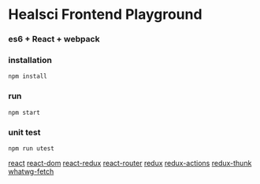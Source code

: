 # Healsci Frontend Playground
### es6 + React + webpack

### installation
```npm install```

### run
```npm start```

### unit test
```npm run utest```

[react](https://facebook.github.io/react/tutorial/tutorial.html)
[react-dom](https://github.com/facebook/react/tree/master/packages/react-dom)
[react-redux](https://github.com/reactjs/react-redux)
[react-router](https://github.com/ReactTraining/react-router)
[redux](http://redux.js.org/docs/)
[redux-actions](https://github.com/acdlite/redux-actions)
[redux-thunk](https://github.com/gaearon/redux-thunk)
[whatwg-fetch](https://github.com/fis-components/whatwg-fetch)
